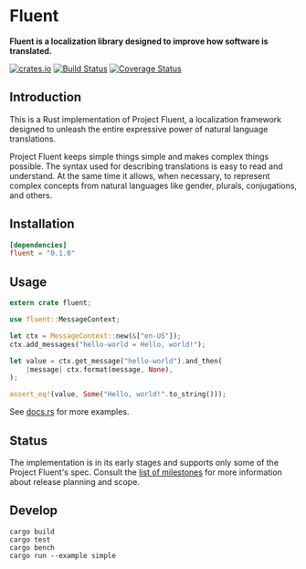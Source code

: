 # Fluent

**Fluent is a localization library designed to improve how software is translated.**

[![crates.io](http://meritbadge.herokuapp.com/fluent)](https://crates.io/crates/fluent)
[![Build Status](https://travis-ci.org/projectfluent/fluent-rs.svg?branch=master)](https://travis-ci.org/projectfluent/fluent-rs)
[![Coverage Status](https://coveralls.io/repos/github/projectfluent/fluent-rs/badge.svg?branch=master)](https://coveralls.io/github/projectfluent/fluent-rs?branch=master)

Introduction
------------

This is a Rust implementation of Project Fluent, a localization framework
designed to unleash the entire expressive power of natural language
translations.

Project Fluent keeps simple things simple and makes complex things possible.
The syntax used for describing translations is easy to read and understand.  At
the same time it allows, when necessary, to represent complex concepts from
natural languages like gender, plurals, conjugations, and others.

Installation
------------

```toml
[dependencies]
fluent = "0.1.0"
```

Usage
-----

```rust
extern crate fluent;

use fluent::MessageContext;

let ctx = MessageContext::new(&["en-US"]);
ctx.add_messages("hello-world = Hello, world!");

let value = ctx.get_message("hello-world").and_then(
    |message| ctx.format(message, None),
);

assert_eq!(value, Some("Hello, world!".to_string()));
```

See [docs.rs][] for more examples.

[docs.rs]: https://docs.rs/fluent/

Status
------

The implementation is in its early stages and supports only some of the Project
Fluent's spec.  Consult the [list of milestones][] for more information about
release planning and scope.

[list of milestones]: https://github.com/projectfluent/fluent-rs/milestones

Develop
-------

    cargo build
    cargo test
    cargo bench
    cargo run --example simple
